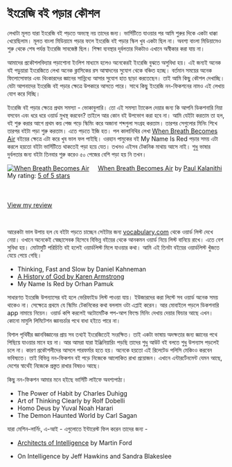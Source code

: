# ইংরেজি বই পড়ার কৌশল

লেখাটা মূলত যারা ইংরেজি বই পড়তে অভ্যস্থ নয় তাদের জন্য। ভার্সিটিতে যাওয়ার পর আমি শুরুর দিকে একটা ধাক্কা খেয়েছিলাম। মূলত বাংলা মিডিয়ামে পড়ার ফলে ইংরেজি বই পড়ার স্কিল খুব একটা ছিল না। অবশ্য বাংলা মিডিয়ামেও শুরু থেকে শেষ পর্যন্ত ইংরেজি সাবজেক্ট ছিল। শিক্ষা ব্যবস্থার দূর্বলতার দিকটাও এখানে অস্বীকার করা যায় না। 

আমাদের প্রকৌশলবিদ্যার পড়াশোনা ইংলিশ মাধ্যমে হলেও অনেকেরই ইংরেজি বুঝতে অসুবিধা হয়। এই জন্যই অনেক বই পড়ুয়ারা ইংরেজিতে লেখা অনেক ক্লাসিকের রস আস্বাদনের সুযোগ থেকে বঞ্চিত হচ্ছে। বর্তমান সময়ের অনেক ফিলোসোফার এবং থিংকারদের জ্ঞানের সান্নিধ্যে আসার সুযোগ হাত ছাড়া করতেছেন। তাই আমি কিছু কৌশল দেখাচ্ছি। যেটা আপনাদের ইংরেজি বই পড়ার ক্ষেত্রে উপকারে আসতে পারে। সাথে কিছু ইংরেজি নন-ফিকশনের নামও এই লেখায় যোগ করে দিচ্ছি।

ইংরেজি বই পড়ার ক্ষেত্রে প্রথম সমস্যা - ভোকাবুলারি। তো এই সমস্যা ট্যাকেল দেয়ার জন্য কি আপনি ডিকশনারি নিয়া বসবেন এবং ধরে ধরে ওয়ার্ড মুখস্থ করবেন? তাইলে আর কোন বই উপভোগ করা হবে না। আমি যেইটা করতাম তা হল, বই শুরু করার আগে প্রথম কয় পেজ পড়ে স্কিমিং করে অজানা শব্দগুলা সংগ্রহ করতাম। তারপর সেগুলোর মিনিং শিখে তারপর বইটা পড়া শুরু করতাম। এতে পড়তে ইজি হত। পল কালানিথির লেখা [When Breath Becomes Air](https://www.goodreads.com/review/show/2817080103) বইয়ের ক্ষেত্রে এটা করে খুব ভাল ফল পাইছি। ওরহান পামুকের বই My Name Is Red পড়ার সময় এটা করলে হয়তো বইটা ভার্সিটিতে থাকতেই পড়া হয়ে যেত। তখনও এইসব টেকনিক মাথায় আসে নাই। শুধু ভাষার দুর্বলতার জন্য বইটা তিনবার শুরু করেও ৫০ পেজের বেশি পড়া হয় নি তখন। 

<a href="https://www.goodreads.com/book/show/25899336-when-breath-becomes-air" style="float: left; padding-right: 20px"><img border="0" alt="When Breath Becomes Air" src="https://i.gr-assets.com/images/S/compressed.photo.goodreads.com/books/1492677644l/25899336._SX98_.jpg" /></a><a href="https://www.goodreads.com/book/show/25899336-when-breath-becomes-air">When Breath Becomes Air</a> by <a href="https://www.goodreads.com/author/show/14031444.Paul_Kalanithi">Paul Kalanithi</a><br/> My rating: <a href="https://www.goodreads.com/review/show/2817080103">5 of 5 stars</a><br /><br />  <br/><br/> <a href="https://www.goodreads.com/review/show/2817080103">View my review</a>

<br>

আরেকটা ভাল উপায় হল যে বইটা পড়তে চাচ্ছেন সেইটার জন্য [vocabulary.com](https://www.vocabulary.com/) থেকে ওয়ার্ড লিস্ট দেখে নেয়া। ওখানে অনেকেই স্বেচ্ছাসেবক হিসেবে বিভিন্ন বইয়ের থেকে আনকমন ওয়ার্ড নিয়ে লিস্ট বানিয়ে রাখে। এতে বেশ সুবিধা হয়। মোটামুটি পরিচিতি বই হলেই ওয়ার্ডলিস্ট মিলে যাওয়ার কথা। আমি এই তিনটা বইয়ের ওয়ার্ডলিস্ট খুঁজতে যেয়ে পেয়ে গেছি।

* Thinking, Fast and Slow by Daniel Kahneman
* [A History of God  by Karen Armstrong](https://www.goodreads.com/review/show/2700792948)
* My Name Is Red by Orhan Pamuk




সাধারণত ইংরেজি উপন্যাসের বই হলে ভেরিফাইড লিস্ট পাওয়া যায়। ইউজারদের করা লিস্টে সব ওয়ার্ড অনেক সময় থাকেও না। সেক্ষেত্রে প্রথমে যে স্কিমিং টেকনিকের কথা বললাম ওটা এপ্লাই করেন। আর মোবাইলে পড়লে ডিকশনারি app নামায়ে নিয়েন। ওয়ার্ড কপি করলেই অটোমেটিক পপ-আপ ফিল্ডে মিনিং দেখায় দেয়ার ফিচার আছে এখন। কোনো মামুলি লিমিটেশন জ্ঞানচর্চার পথে বাধা হইতে পারে না।

বিশাল পৃথিবীর জ্ঞানবিজ্ঞানের প্রায় সব তথ্যই ইংরেজিতেই সংরক্ষিত। তাই একটা ভাষায় অদক্ষতার জন্য জ্ঞানের পথে পিছিয়ে যাওয়ার মানে হয় না। আর আমরা যারা ইঞ্জিনিয়ারিং পড়ছি তাদের শুধু আউট বই বলতে শুধু উপন্যাস পড়লেই চলে না। কারণ প্রকৌশলীদের আসলে পারফর্মার হতে হয়। অনেকে হয়তো এই রিলেটেড পলিসি মেকিংও করবেন ভবিষ্যতে। তাই বিভিন্ন নন-ফিকশন বই পড়ে নিজেকে আলোকিত রাখা প্রয়োজন। এখানে এন্টারর্টেনমেন্ট যেমন আছে, দেশের স্বার্থেই নিজেকে প্রস্তুত রাখার বিষয়ও আছে।

কিছু নন-ফিকশন আমার মনে হইছে ভার্সিটি লাইফে অবশ্যপাঠ্য।

* The Power of Habit by Charles Duhigg
* Art of Thinking Clearly by Rolf Dobelli
* Homo Deus by Yuval Noah Harari
* The Demon Haunted World by Carl Sagan

যারা মেশিন-লার্নিং, এ-আই - এগুলোতে ইন্টারেস্ট ফিল করেন তাদের জন্য -
* [Architects of Intelligence](https://www.goodreads.com/review/show/2827348005) by Martin Ford 

* On Intelligence  by Jeff Hawkins and Sandra Blakeslee


<!-- [book] -->